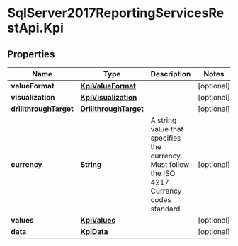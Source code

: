 # SqlServer2017ReportingServicesRestApi.Kpi

## Properties
Name | Type | Description | Notes
------------ | ------------- | ------------- | -------------
**valueFormat** | [**KpiValueFormat**](KpiValueFormat.md) |  | [optional] 
**visualization** | [**KpiVisualization**](KpiVisualization.md) |  | [optional] 
**drillthroughTarget** | [**DrillthroughTarget**](DrillthroughTarget.md) |  | [optional] 
**currency** | **String** | A string value that specifies the currency. Must follow the ISO 4217 Currency codes standard. | [optional] 
**values** | [**KpiValues**](KpiValues.md) |  | [optional] 
**data** | [**KpiData**](KpiData.md) |  | [optional] 


